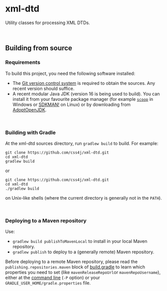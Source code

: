 # xml-dtd

Utility classes for processing XML DTDs.

<br/>

## Building from source

### Requirements

To build this project, you need the following software installed:

- The [Git version control system](https://git-scm.com/downloads) is required to
obtain the sources. Any recent version should suffice.
- A recent modular Java JDK (version 16 is being used to build). You can install it
from your favourite package manager (for example [`scoop`](https://scoop.sh/) in
Windows or [SDKMAN!](https://sdkman.io/) on Linux) or by downloading from
[AdoptOpenJDK](https://adoptopenjdk.net/).

<br/>

### Building with Gradle

At the xml-dtd sources directory, run `gradlew build` to build. For example:

```shell
git clone https://github.com/css4j/xml-dtd.git
cd xml-dtd
gradlew build
```
or
```shell
git clone https://github.com/css4j/xml-dtd.git
cd xml-dtd
./gradlew build
```
on Unix-like shells (where the current directory is generally not in the `PATH`).

<br/>

### Deploying to a Maven repository

Use:
- `gradlew build publishToMavenLocal` to install in your local Maven repository.
- `gradlew publish` to deploy to a (generally remote) Maven repository.

Before deploying to a remote Maven repository, please read the
`publishing.repositories.maven` block of
[build.gradle](https://github.com/css4j/xml-dtd/blob/master/build.gradle)
to learn which properties you need to set (like `mavenReleaseRepoUrl`or
`mavenRepoUsername`), either at the [command line](https://docs.gradle.org/current/userguide/build_environment.html#sec:project_properties)
(`-P` option) or your `GRADLE_USER_HOME/gradle.properties` file.
